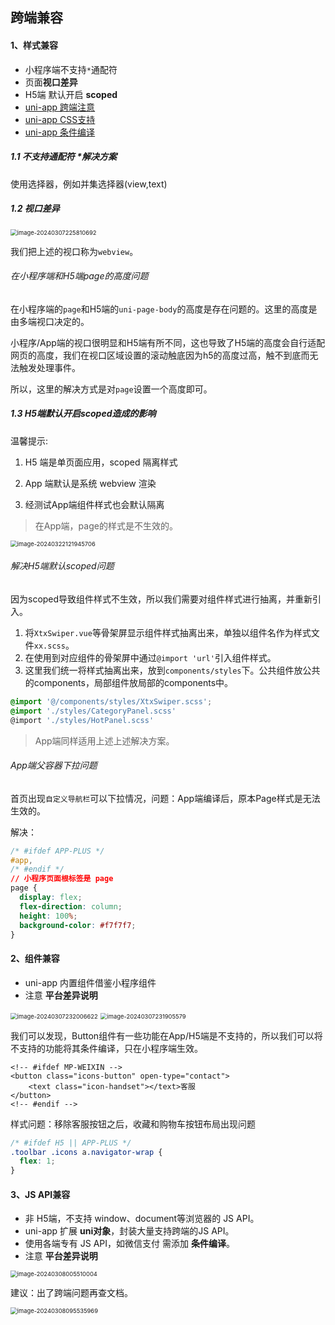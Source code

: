 ## 跨端兼容

#### 1、样式兼容

* 小程序端不支持`*`通配符
* 页面**视口差异**
* H5端 默认开启 **scoped**
* [uni-app 跨端注意](https://uniapp.dcloud.net.cn/matter.html)
* [uni-app CSS支持](https://uniapp.dcloud.net.cn/tutorial/syntax-css.html#css-%E5%8F%98%E9%87%8F)
* [uni-app 条件编译](https://uniapp.dcloud.net.cn/tutorial/platform.html)

##### 1.1 不支持通配符 *解决方案

使用选择器，例如并集选择器(view,text)



##### 1.2 视口差异

<img src="uniApp-跨端兼容.assets/image-20240307225810692.png" alt="image-20240307225810692" style="zoom:67%;" />

我们把上述的视口称为`webview`。

###### 在小程序端和H5端page的高度问题

在小程序端的`page`和H5端的`uni-page-body`的高度是存在问题的。这里的高度是由多端视口决定的。

小程序/App端的视口很明显和H5端有所不同，这也导致了H5端的高度会自行适配网页的高度，我们在视口区域设置的滚动触底因为h5的高度过高，触不到底而无法触发处理事件。

所以，这里的解决方式是对`page`设置一个高度即可。







##### 1.3 H5端默认开启scoped造成的影响

温馨提示:

1. H5 端是单页面应用，scoped 隔离样式

2. App 端默认是系统 webview 渲染
3. 经测试App端组件样式也会默认隔离

> 在App端，page的样式是不生效的。

<img src="uniApp—跨端兼容.assets/image-20240322121945706.png" alt="image-20240322121945706" style="zoom:67%;" />

###### 解决H5端默认scoped问题

因为scoped导致组件样式不生效，所以我们需要对组件样式进行抽离，并重新引入。

1. 将`XtxSwiper.vue`等骨架屏显示组件样式抽离出来，单独以组件名作为样式文件`xx.scss`。
2. 在使用到对应组件的骨架屏中通过`@import 'url'`引入组件样式。
3. 这里我们统一将样式抽离出来，放到`components/styles`下。公共组件放公共的components，局部组件放局部的components中。

```css
@import '@/components/styles/XtxSwiper.scss';
@import './styles/CategoryPanel.scss'
@import './styles/HotPanel.scss'
```

> App端同样适用上述上述解决方案。



###### App端父容器下拉问题

首页出现`自定义导航栏`可以下拉情况，问题：App端编译后，原本Page样式是无法生效的。

解决：

```css
/* #ifdef APP-PLUS */
#app,
/* #endif */
// 小程序页面根标签是 page
page {
  display: flex;
  flex-direction: column;
  height: 100%;
  background-color: #f7f7f7;
}
```









#### 2、组件兼容

* uni-app 内置组件借鉴小程序组件
* 注意 **平台差异说明**

<img src="uniApp-跨端兼容.assets/image-20240307232006622.png" alt="image-20240307232006622" style="zoom:67%;" />

<img src="uniApp-跨端兼容.assets/image-20240307231905579.png" alt="image-20240307231905579" style="zoom:67%;" />

我们可以发现，Button组件有一些功能在App/H5端是不支持的，所以我们可以将不支持的功能将其条件编译，只在小程序端生效。

```vue
<!-- #ifdef MP-WEIXIN -->
<button class="icons-button" open-type="contact">
    <text class="icon-handset"></text>客服
</button>
<!-- #endif -->
```

样式问题：移除客服按钮之后，收藏和购物车按钮布局出现问题

```css
/* #ifdef H5 || APP-PLUS */
.toolbar .icons a.navigator-wrap {
  flex: 1;
}
```







#### 3、JS API兼容

* 非 H5端，不支持 window、document等浏览器的 JS API。
* uni-app 扩展 **uni对象**，封装大量支持跨端的JS API。
* 使用各端专有 JS API，如微信支付 需添加 **条件编译**。
* 注意 **平台差异说明**

<img src="uniApp-跨端兼容.assets/image-20240308005510004.png" alt="image-20240308005510004" style="zoom:67%;" />

建议：出了跨端问题再查文档。

<img src="uniApp-跨端兼容.assets/image-20240308095535969.png" alt="image-20240308095535969" style="zoom:67%;" />





